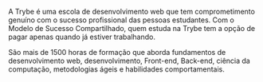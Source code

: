 A Trybe é uma escola de desenvolvimento web que tem comprometimento genuíno 
com o sucesso profissional das pessoas estudantes. Com o Modelo de Sucesso 
Compartilhado, quem estuda na Trybe tem a opção de pagar apenas quando já 
estiver trabalhando. 

São mais de 1500 horas de formação que aborda fundamentos de desenvolvimento
web, desenvolvimento, Front-end, Back-end, ciência da computação,
metodologias ágeis e habilidades comportamentais.
